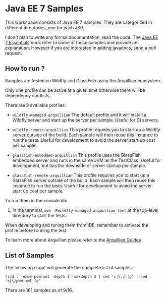 # Java EE 7 Samples #

This workspace consists of Java EE 7 Samples. They are categorized in different directories, one for each JSR.

I don't plan to write any formal documentation, read the code. The [Java EE 7 Essentials](http://www.amazon.com/Java-EE-Essentials-Arun-Gupta/dp/1449370179/) book refer to some of these samples and provide an explanation. However if you are interested in adding javadocs, send a pull request.

## How to run ? ##

Samples are tested on Wildfly and GlassFish using the Arquillian ecosystem.

Only one profile can be active at a given time otherwise there will be dependency conflicts.

There are 3 available profiles:

* ``wildfly-managed-arquillian``
    The default profile and it will install a Wildfly server and start up the server per sample.
    Useful for CI servers.

* ``wildfly-remote-arquillian``
    This profile requires you to start up a Wildfly server outside of the build. Each sample will then
    reuse this instance to run the tests.
    Useful for development to avoid the server start up cost per sample.

* ``glassfish-embedded-arquillian``
    This profile uses the GlassFish embedded server and runs in the same JVM as the TestClass.
    Useful for development, but has the downside of server startup per sample.

* ``glassfish-remote-arquillian``
    This profile requires you to start up a GlassFish server outside of the build. Each sample will then
    reuse this instance to run the tests.
    Useful for development to avoid the server start up cost per sample.

To run them in the console do:

1. In the terminal, ``mvn -Pwildfly-managed-arquillian test`` at the top-level directory to start the tests

When developing and runing them from IDE, remember to activate the profile before running the test.

To learn more about Arquillian please refer to the [Arquillian Guides](http://arquillian.org/guides/)

## List of Samples ##

The following script will generate the complete list of samples.

``find . -name pom.xml -depth 3 -maxdepth 3 | sed 's|\./||g' | sed 's|\/pom.xml||g'``

There are 161 samples as of 9/16.

